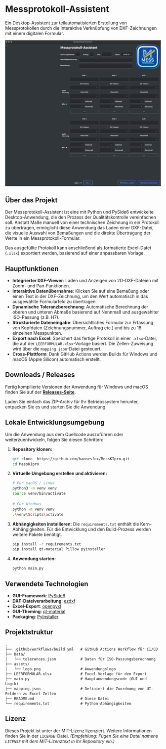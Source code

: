 # Messprotokoll-Assistent

Ein Desktop-Assistent zur teilautomatisierten Erstellung von Messprotokollen durch die interaktive Verknüpfung von DXF-Zeichnungen mit einem digitalen Formular.

![Screenshot der Anwendung](assets/screenshot.png)

## Über das Projekt

Der Messprotokoll-Assistent ist eine mit Python und PySide6 entwickelte Desktop-Anwendung, die den Prozess der Qualitätskontrolle vereinfachen soll. Anstatt Maße manuell von einer technischen Zeichnung in ein Protokoll zu übertragen, ermöglicht diese Anwendung das Laden einer DXF-Datei, die visuelle Auswahl von Bemaßungen und die direkte Übertragung der Werte in ein Messprotokoll-Formular.

Das ausgefüllte Protokoll kann anschließend als formatierte Excel-Datei (`.xlsx`) exportiert werden, basierend auf einer anpassbaren Vorlage.

## Hauptfunktionen

-   **Integrierter DXF-Viewer**: Laden und Anzeigen von 2D-DXF-Dateien mit Zoom- und Pan-Funktionen.
-   **Interaktive Datenübernahme**: Klicken Sie auf eine Bemaßung oder einen Text in der DXF-Zeichnung, um den Wert automatisch in das ausgewählte Formularfeld zu übertragen.
-   **Dynamische Toleranzberechnung**: Automatische Berechnung der oberen und unteren Abmaße basierend auf Nennmaß und ausgewählter ISO-Passung (z.B. H7).
-   **Strukturierte Dateneingabe**: Übersichtliches Formular zur Erfassung von Kopfdaten (Zeichnungsnummer, Auftrag etc.) und bis zu 18 einzelnen Messpunkten.
-   **Export nach Excel**: Speichert das fertige Protokoll in einer `.xlsx`-Datei, die auf der `LEERFORMULAR.xlsx`-Vorlage basiert. Die Zellen-Zuweisung wird über die `mapping.json`-Datei gesteuert.
-   **Cross-Plattform**: Dank GitHub Actions werden Builds für Windows und macOS (Apple Silicon) automatisch erstellt.

## Downloads / Releases

Fertig kompilierte Versionen der Anwendung für Windows und macOS finden Sie auf der [**Releases-Seite**](https://github.com/hannesfox/MessKIpro/releases).

Laden Sie einfach das ZIP-Archiv für Ihr Betriebssystem herunter, entpacken Sie es und starten Sie die Anwendung.

## Lokale Entwicklungsumgebung

Um die Anwendung aus dem Quellcode auszuführen oder weiterzuentwickeln, folgen Sie diesen Schritten:

1.  **Repository klonen:**
    ```bash
    git clone  https://github.com/hannesfox/MessKIpro.git
    cd MessKIpro
    ```

2.  **Virtuelle Umgebung erstellen und aktivieren:**
    ```bash
    # Für macOS / Linux
    python3 -m venv venv
    source venv/bin/activate

    # Für Windows
    python -m venv venv
    .\venv\Scripts\activate
    ```

3.  **Abhängigkeiten installieren:**
    Die `requirements.txt` enthält die Kern-Abhängigkeiten. Für die Entwicklung und den Build-Prozess werden weitere Pakete benötigt.
    ```bash
    pip install -r requirements.txt
    pip install qt-material Pillow pyinstaller
    ```

4.  **Anwendung starten:**
    ```bash
    python main.py
    ```

## Verwendete Technologien

-   **GUI-Framework**: [PySide6](https://www.qt.io/qt-for-python)
-   **DXF-Dateiverarbeitung**: [ezdxf](https://ezdxf.mozman.at/)
-   **Excel-Export**: [openpyxl](https://openpyxl.readthedocs.io/en/stable/)
-   **GUI-Theming**: [qt-material](https://github.com/UN-GCPDS/qt-material)
-   **Packaging**: [PyInstaller](https://pyinstaller.org/en/stable/)

## Projektstruktur

```
.
├── .github/workflows/build.yml   # GitHub Actions Workflow für CI/CD
├── Data/
│   └── tolerances.json           # Daten für ISO-Passungsberechnung
├── assets/
│   └── logo.png                  # Anwendungslogo
├── LEERFORMULAR.xlsx             # Excel-Vorlage für den Export
├── main.py                       # Hauptanwendungscode (GUI und Logik)
├── mapping.json                  # Definiert die Zuordnung von UI-Feldern zu Excel-Zellen
├── README.md                     # Diese Datei
└── requirements.txt              # Python-Abhängigkeiten
```

## Lizenz

Dieses Projekt ist unter der MIT-Lizenz lizenziert. Weitere Informationen finden Sie in der `LICENSE`-Datei.
*(Empfehlung: Fügen Sie eine Datei namens `LICENSE` mit dem MIT-Lizenztext in Ihr Repository ein.)*